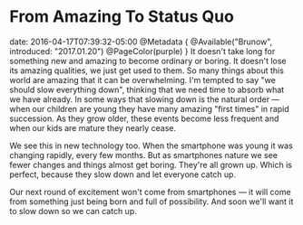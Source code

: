 # From Amazing To Status Quo
date: 2016-04-17T07:39:32-05:00
@Metadata {
  @Available("Brunow", introduced: "2017.01.20")
  @PageColor(purple)
}
It doesn't take long for something new and amazing to become ordinary or boring. It doesn't lose its amazing qualities, we just get used to them. So many things about this world are amazing that it can be overwhelming. I'm tempted to say "we should slow everything down", thinking that we need time to absorb what we have already. In some ways that slowing down is the natural order &mdash; when our children are young they have many amazing "first times" in rapid succession. As they grow older, these events become less frequent and when our kids are mature they nearly cease.

We see this in new technology too. When the smartphone was young it was changing rapidly, every few months. But as smartphones nature we see fewer changes and things almost get boring. They're all grown up. Which is perfect, because they slow down and let everyone catch up.

Our next round of excitement won't come from smartphones &mdash; it will come from something just being born and full of possibility. And soon we'll want it to slow down so we can catch up.
